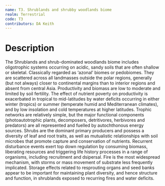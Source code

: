 ```yaml
---
name: T3. Shrublands and shrubby woodlands biome
realm: Terrestrial
code: T3
contributors: DA Keith
---
```


# Description
 The Shrublands and shrub-dominated woodlands biome includes oligotrophic systems occurring on acidic, sandy soils that are often shallow or skeletal. Classically regarded as ‘azonal’ biomes or pedobiomes. They are scattered across all landmasses outside the polar regions, generally (but not always) closer to continental margins than to interior regions and absent from central Asia. Productivity and biomass are low to moderate and limited by soil fertility.  The effect of nutrient poverty on productivity is exacerbated in tropical to mid-latitudes by water deficits occurring in either winter (tropics) or summer (temperate humid and Mediterranean climates), and by low insolation and cold temperatures at higher latitudes. Trophic networks are relatively simple, but the major functional components (photoautotrophic plants, decomposers, detritivores, herbivores and predators) are all represented and fuelled by autochthonous energy sources. Shrubs are the dominant primary producers and possess a diversity of leaf and root traits, as well as mutualistic relationships with soil microbes that promote capture and conservation of nutrients. Recurrent disturbance events exert top down regulation by consuming biomass, liberating resources and triggering life history processes in a range of organisms, including recruitment and dsipersal. Fire is the most widespread mechanism, with storms or mass movement of substrate less frequently implicated. Storage effects related to resprouting organs and seed banks appear to be important for maintaining plant diversity, and hence structure and function, in shrublands exposed to recurring fires and water deficits.

